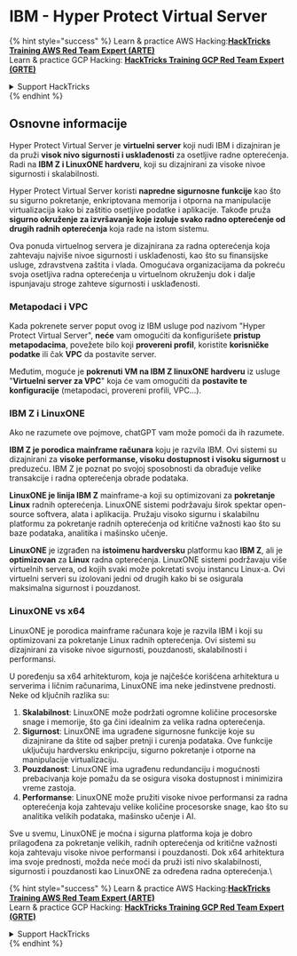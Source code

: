 # IBM - Hyper Protect Virtual Server

{% hint style="success" %}
Learn & practice AWS Hacking:<img src="../../.gitbook/assets/image (1) (1) (1) (1).png" alt="" data-size="line">[**HackTricks Training AWS Red Team Expert (ARTE)**](https://training.hacktricks.xyz/courses/arte)<img src="../../.gitbook/assets/image (1) (1) (1) (1).png" alt="" data-size="line">\
Learn & practice GCP Hacking: <img src="../../.gitbook/assets/image (2) (1).png" alt="" data-size="line">[**HackTricks Training GCP Red Team Expert (GRTE)**<img src="../../.gitbook/assets/image (2) (1).png" alt="" data-size="line">](https://training.hacktricks.xyz/courses/grte)

<details>

<summary>Support HackTricks</summary>

* Check the [**subscription plans**](https://github.com/sponsors/carlospolop)!
* **Join the** 💬 [**Discord group**](https://discord.gg/hRep4RUj7f) or the [**telegram group**](https://t.me/peass) or **follow** us on **Twitter** 🐦 [**@hacktricks\_live**](https://twitter.com/hacktricks_live)**.**
* **Share hacking tricks by submitting PRs to the** [**HackTricks**](https://github.com/carlospolop/hacktricks) and [**HackTricks Cloud**](https://github.com/carlospolop/hacktricks-cloud) github repos.

</details>
{% endhint %}

## Osnovne informacije

Hyper Protect Virtual Server je **virtuelni server** koji nudi IBM i dizajniran je da pruži **visok nivo sigurnosti i usklađenosti** za osetljive radne opterećenja. Radi na **IBM Z i LinuxONE hardveru**, koji su dizajnirani za visoke nivoe sigurnosti i skalabilnosti.

Hyper Protect Virtual Server koristi **napredne sigurnosne funkcije** kao što su sigurno pokretanje, enkriptovana memorija i otporna na manipulacije virtualizacija kako bi zaštitio osetljive podatke i aplikacije. Takođe pruža **sigurno okruženje za izvršavanje koje izoluje svako radno opterećenje od drugih radnih opterećenja** koja rade na istom sistemu.

Ova ponuda virtuelnog servera je dizajnirana za radna opterećenja koja zahtevaju najviše nivoe sigurnosti i usklađenosti, kao što su finansijske usluge, zdravstvena zaštita i vlada. Omogućava organizacijama da pokreću svoja osetljiva radna opterećenja u virtuelnom okruženju dok i dalje ispunjavaju stroge zahteve sigurnosti i usklađenosti.

### Metapodaci i VPC

Kada pokrenete server poput ovog iz IBM usluge pod nazivom "Hyper Protect Virtual Server", **neće** vam omogućiti da konfigurišete **pristup metapodacima**, povežete bilo koji **provereni profil**, koristite **korisničke podatke** ili čak **VPC** da postavite server.

Međutim, moguće je **pokrenuti VM na IBM Z linuxONE hardveru** iz usluge "**Virtuelni server za VPC**" koja će vam omogućiti da **postavite te konfiguracije** (metapodaci, provereni profili, VPC...).

### IBM Z i LinuxONE

Ako ne razumete ove pojmove, chatGPT vam može pomoći da ih razumete.

**IBM Z je porodica mainframe računara** koju je razvila IBM. Ovi sistemi su dizajnirani za **visoke performanse, visoku dostupnost i visoku sigurnost** u preduzeću. IBM Z je poznat po svojoj sposobnosti da obrađuje velike transakcije i radna opterećenja obrade podataka.

**LinuxONE je linija IBM Z** mainframe-a koji su optimizovani za **pokretanje Linux** radnih opterećenja. LinuxONE sistemi podržavaju širok spektar open-source softvera, alata i aplikacija. Pružaju visoko sigurnu i skalabilnu platformu za pokretanje radnih opterećenja od kritične važnosti kao što su baze podataka, analitika i mašinsko učenje.

**LinuxONE** je izgrađen na **istoimenu hardversku** platformu kao **IBM Z**, ali je **optimizovan** za **Linux** radna opterećenja. LinuxONE sistemi podržavaju više virtuelnih servera, od kojih svaki može pokretati svoju instancu Linux-a. Ovi virtuelni serveri su izolovani jedni od drugih kako bi se osigurala maksimalna sigurnost i pouzdanost.

### LinuxONE vs x64

LinuxONE je porodica mainframe računara koje je razvila IBM i koji su optimizovani za pokretanje Linux radnih opterećenja. Ovi sistemi su dizajnirani za visoke nivoe sigurnosti, pouzdanosti, skalabilnosti i performansi.

U poređenju sa x64 arhitekturom, koja je najčešće korišćena arhitektura u serverima i ličnim računarima, LinuxONE ima neke jedinstvene prednosti. Neke od ključnih razlika su:

1. **Skalabilnost**: LinuxONE može podržati ogromne količine procesorske snage i memorije, što ga čini idealnim za velika radna opterećenja.
2. **Sigurnost**: LinuxONE ima ugrađene sigurnosne funkcije koje su dizajnirane da štite od sajber pretnji i curenja podataka. Ove funkcije uključuju hardversku enkripciju, sigurno pokretanje i otporne na manipulacije virtualizaciju.
3. **Pouzdanost**: LinuxONE ima ugrađenu redundanciju i mogućnosti prebacivanja koje pomažu da se osigura visoka dostupnost i minimizira vreme zastoja.
4. **Performanse**: LinuxONE može pružiti visoke nivoe performansi za radna opterećenja koja zahtevaju velike količine procesorske snage, kao što su analitika velikih podataka, mašinsko učenje i AI.

Sve u svemu, LinuxONE je moćna i sigurna platforma koja je dobro prilagođena za pokretanje velikih, radnih opterećenja od kritične važnosti koja zahtevaju visoke nivoe performansi i pouzdanosti. Dok x64 arhitektura ima svoje prednosti, možda neće moći da pruži isti nivo skalabilnosti, sigurnosti i pouzdanosti kao LinuxONE za određena radna opterećenja.\\

{% hint style="success" %}
Learn & practice AWS Hacking:<img src="../../.gitbook/assets/image (1) (1) (1) (1).png" alt="" data-size="line">[**HackTricks Training AWS Red Team Expert (ARTE)**](https://training.hacktricks.xyz/courses/arte)<img src="../../.gitbook/assets/image (1) (1) (1) (1).png" alt="" data-size="line">\
Learn & practice GCP Hacking: <img src="../../.gitbook/assets/image (2) (1).png" alt="" data-size="line">[**HackTricks Training GCP Red Team Expert (GRTE)**<img src="../../.gitbook/assets/image (2) (1).png" alt="" data-size="line">](https://training.hacktricks.xyz/courses/grte)

<details>

<summary>Support HackTricks</summary>

* Check the [**subscription plans**](https://github.com/sponsors/carlospolop)!
* **Join the** 💬 [**Discord group**](https://discord.gg/hRep4RUj7f) or the [**telegram group**](https://t.me/peass) or **follow** us on **Twitter** 🐦 [**@hacktricks\_live**](https://twitter.com/hacktricks_live)**.**
* **Share hacking tricks by submitting PRs to the** [**HackTricks**](https://github.com/carlospolop/hacktricks) and [**HackTricks Cloud**](https://github.com/carlospolop/hacktricks-cloud) github repos.

</details>
{% endhint %}
